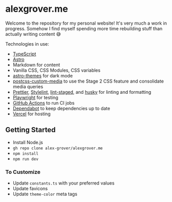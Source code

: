 # alexgrover.me

Welcome to the repository for my personal website! It's very much a work in progress. Somehow I find myself spending more time rebuilding stuff than actually writing content 😅

Technologies in use:

- [TypeScript](https://www.typescriptlang.org)
- [Astro](https://astro.build)
- Markdown for content
- Vanilla CSS, CSS Modules, CSS variables
- [astro-themes](https://github.com/alex-grover/astro-themes) for dark mode
- [postcss-custom-media](https://github.com/csstools/postcss-plugins/tree/main/plugins/postcss-custom-media) to use the Stage 2 CSS feature and consolidate media queries
- [Prettier](https://prettier.io), [Stylelint](https://stylelint.io), [lint-staged](https://github.com/okonet/lint-staged), and [husky](https://typicode.github.io/husky/#/) for linting and formatting
- [Playwright](https://playwright.dev) for testing
- [GitHub Actions](https://github.com/features/actions) to run CI jobs
- [Dependabot](https://github.com/features/security/) to keep dependencies up to date
- [Vercel](https://vercel.com) for hosting

## Getting Started

- Install Node.js
- `gh repo clone alex-grover/alexgrover.me`
- `npm install`
- `npm run dev`

### To Customize

- Update `constants.ts` with your preferred values
- Update favicons
- Update `theme-color` meta tags
